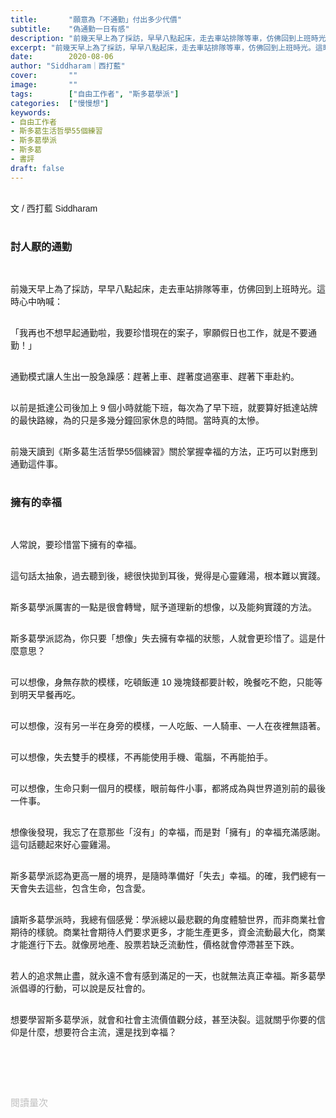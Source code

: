 ```yaml
---
title:       "願意為「不通勤」付出多少代價"
subtitle:    "偽通勤一日有感"
description: "前幾天早上為了採訪，早早八點起床，走去車站排隊等車，仿佛回到上班時光。這時心中吶喊：「我再也不想早起通勤啦，我要珍惜現在的案子，寧願假日也工作，就是不要通勤！」"
excerpt: "前幾天早上為了採訪，早早八點起床，走去車站排隊等車，仿佛回到上班時光。這時心中吶喊：「我再也不想早起通勤啦，我要珍惜現在的案子，寧願假日也工作，就是不要通勤！」"
date:        2020-08-06
author: "Siddharam｜西打藍"
cover:       ""
image:       ""
tags:        ["自由工作者", "斯多葛學派"]
categories:  ["慢慢想"]
keywords:
- 自由工作者
- 斯多葛生活哲學55個練習
- 斯多葛學派
- 斯多葛
- 書評
draft: false
---
```


<article style="font-family: 'Noto Sans TC', '微軟正黑體', sans-serif; font-weight: 300;">

<br>文 / 西打藍 Siddharam<br><br>

<h3 class="article-h1-color">討人厭的通勤</h3><br>


前幾天早上為了採訪，早早八點起床，走去車站排隊等車，仿佛回到上班時光。這時心中吶喊：<br><br>

「我再也不想早起通勤啦，我要珍惜現在的案子，寧願假日也工作，就是不要通勤！」<br><br>

通勤模式讓人生出一股急躁感：趕著上車、趕著度過塞車、趕著下車赴約。<br><br>

以前是抵達公司後加上 9 個小時就能下班，每次為了早下班，就要算好抵達站牌的最快路線，為的只是多幾分鐘回家休息的時間。當時真的太慘。<br><br>

前幾天讀到《斯多葛生活哲學55個練習》關於掌握幸福的方法，正巧可以對應到通勤這件事。<br><br>

<h3 class="article-h1-color">擁有的幸福</h3><br>

人常說，要珍惜當下擁有的幸福。<br><br>

這句話太抽象，過去聽到後，總很快拋到耳後，覺得是心靈雞湯，根本難以實踐。<br><br>

斯多葛學派厲害的一點是很會轉彎，賦予道理新的想像，以及能夠實踐的方法。<br><br>

斯多葛學派認為，你只要「想像」失去擁有幸福的狀態，人就會更珍惜了。這是什麼意思？<br><br>

可以想像，身無存款的模樣，吃頓飯連 10 幾塊錢都要計較，晚餐吃不飽，只能等到明天早餐再吃。<br><br>

可以想像，沒有另一半在身旁的模樣，一人吃飯、一人騎車、一人在夜裡無語著。<br><br>

可以想像，失去雙手的模樣，不再能使用手機、電腦，不再能拍手。<br><br>

可以想像，生命只剩一個月的模樣，眼前每件小事，都將成為與世界道別前的最後一件事。<br><br>

想像後發現，我忘了在意那些「沒有」的幸福，而是對「擁有」的幸福充滿感謝。這句話聽起來好心靈雞湯。<br><br>

斯多葛學派認為更高一層的境界，是隨時準備好「失去」幸福。的確，我們總有一天會失去這些，包含生命，包含愛。<br><br>

讀斯多葛學派時，我總有個感覺：學派總以最悲觀的角度體驗世界，而非商業社會期待的樣貌。商業社會期待人們要求更多，才能生產更多，資金流動最大化，商業才能進行下去。就像房地產、股票若缺乏流動性，價格就會停滯甚至下跌。<br><br>

若人的追求無止盡，就永遠不會有感到滿足的一天，也就無法真正幸福。斯多葛學派倡導的行動，可以說是反社會的。<br><br>

想要學習斯多葛學派，就會和社會主流價值觀分歧，甚至決裂。這就關乎你要的信仰是什麼，想要符合主流，還是找到幸福？<br><br>


<br><br><br>

</article>

<div style="color: #bfbfbf; font-size: 15px;" id="busuanzi_container_page_pv">
  閱讀量<span id="busuanzi_value_page_pv"></span>次
</div>

<script src="../../js/post.js"></script>





